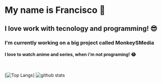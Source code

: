 # My name is Francisco 👏

## I love work with tecnology and programming! 😎

### I'm currently working on a big project called MonkeySMedia

#### I love to watch anime and series, when i'm not programing! 😂

<br />

[![Top Langs](https://github-readme-stats.vercel.app/api/top-langs/?username=ProgramingIsTheFuture&layout=compact&theme=dark&hide=PHP)]
![github stats](https://github-readme-stats.vercel.app/api?username=ProgramingIsTheFuture&show_icons=true&theme=dark)
